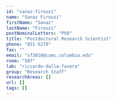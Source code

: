 ```yaml
---
id: "sanaz-firouzi"
name: "Sanaz Firouzi"
firstName: "Sanaz"
lastName: "Firouzi"
postNominalLetters: "PhD"
title: "Postdoctoral Research Scientist"
phone: "851-5270"
fax: ""
email: "sf3010@cumc.columbia.edu"
room: "507"
lab: "riccardo-dalla-favera"
group: "Research Staff"
researchAreas: []
url: []
tags: []
---
```

